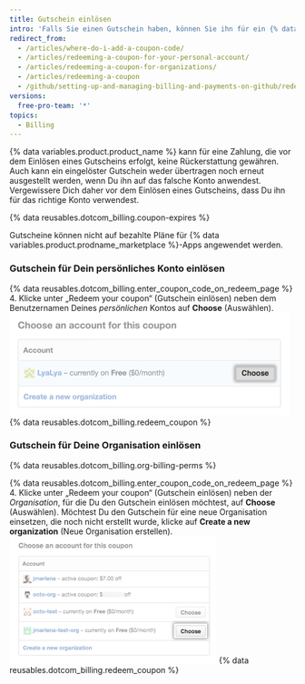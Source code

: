```yaml
---
title: Gutschein einlösen
intro: 'Falls Sie einen Gutschein haben, können Sie ihn für ein {% data variables.product.prodname_dotcom %}-Abonnement einlösen.'
redirect_from:
  - /articles/where-do-i-add-a-coupon-code/
  - /articles/redeeming-a-coupon-for-your-personal-account/
  - /articles/redeeming-a-coupon-for-organizations/
  - /articles/redeeming-a-coupon
  - /github/setting-up-and-managing-billing-and-payments-on-github/redeeming-a-coupon
versions:
  free-pro-team: '*'
topics:
  - Billing
---
```

{% data variables.product.product_name %} kann für eine Zahlung, die vor dem Einlösen eines Gutscheins erfolgt, keine Rückerstattung gewähren. Auch kann ein eingelöster Gutschein weder übertragen noch erneut ausgestellt werden, wenn Du ihn auf das falsche Konto anwendest. Vergewissere Dich daher vor dem Einlösen eines Gutscheins, dass Du ihn für das richtige Konto verwendest.

{% data reusables.dotcom_billing.coupon-expires %}

Gutscheine können nicht auf bezahlte Pläne für {% data variables.product.prodname_marketplace %}-Apps angewendet werden.

### Gutschein für Dein persönliches Konto einlösen

{% data reusables.dotcom_billing.enter_coupon_code_on_redeem_page %}
4. Klicke unter „Redeem your coupon“ (Gutschein einlösen) neben dem Benutzernamen Deines *persönlichen* Kontos auf **Choose** (Auswählen). ![Schaltfläche „Choose“ (Auswählen)](/assets/images/help/settings/redeem-coupon-choose-button-for-personal-accounts.png)
{% data reusables.dotcom_billing.redeem_coupon %}

### Gutschein für Deine Organisation einlösen

{% data reusables.dotcom_billing.org-billing-perms %}

{% data reusables.dotcom_billing.enter_coupon_code_on_redeem_page %}
4. Klicke unter „Redeem your coupon“ (Gutschein einlösen) neben der *Organisation*, für die Du den Gutschein einlösen möchtest, auf **Choose** (Auswählen). Möchtest Du den Gutschein für eine neue Organisation einsetzen, die noch nicht erstellt wurde, klicke auf **Create a new organization** (Neue Organisation erstellen). ![Schaltfläche „Choose“ (Auswählen)](/assets/images/help/settings/redeem-coupon-choose-button.png)
{% data reusables.dotcom_billing.redeem_coupon %}
